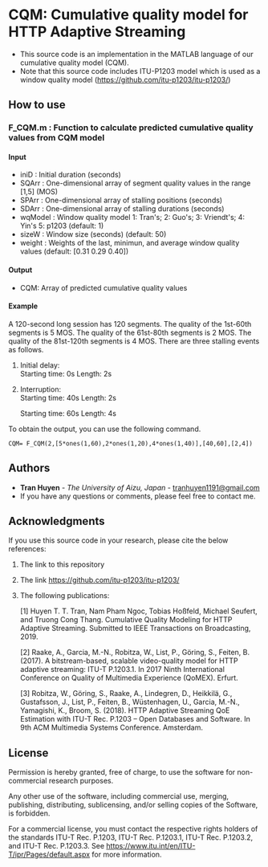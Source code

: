 # CQM: Cumulative quality model for HTTP Adaptive Streaming
* This source code is an implementation in the MATLAB language of our cumulative quality model (CQM).
* Note that this source code includes ITU-P1203 model which is used as a window quality model (https://github.com/itu-p1203/itu-p1203/)

## How to use 
### F_CQM.m      : Function to calculate predicted cumulative quality values from CQM model
#### Input 
- iniD      : Initial duration (seconds)
- SQArr     : One-dimensional array of segment quality values in the range [1,5] (MOS)
- SPArr     : One-dimensional array of stalling positions (seconds)
- SDArr     : One-dimensional array of stalling durations (seconds)
- wqModel   : Window quality model 1: Tran's; 2: Guo's; 3: Vriendt's; 4: Yin's 5: p1203 (default: 1)
- sizeW     : Window size (seconds) (default: 50)
- weight    : Weights of the last, minimun, and average window quality values (default: [0.31 0.29 0.40]) 

#### Output
- CQM: Array of predicted cumulative quality values  

#### Example
A 120-second long session has 120 segments. 
The quality of the 1st-60th segments is 5 MOS.
The quality of the 61st-80th segments is 2 MOS.
The quality of the 81st-120th segments is 4 MOS.
There are three stalling events as follows. 
1. Initial delay:    
	Starting time: 0s 		      Length: 2s
2. Interruption:    
	Starting time: 40s 		      Length: 2s
	
	Starting time: 60s 		      Length: 4s

To obtain the output, you can use the following command. 
  ```
  CQM= F_CQM(2,[5*ones(1,60),2*ones(1,20),4*ones(1,40)],[40,60],[2,4])
  ```

## Authors

* **Tran Huyen** - *The University of Aizu, Japan* - tranhuyen1191@gmail.com
* If you have any questions or comments, please feel free to contact me.  

## Acknowledgments

If you use this source code in your research, please cite the below references:
1. The link to this repository
2. The link https://github.com/itu-p1203/itu-p1203/
3. The following publications:

   [1] Huyen T. T. Tran, Nam Pham Ngoc, Tobias Hoßfeld, Michael Seufert, and Truong Cong Thang. Cumulative Quality Modeling for HTTP Adaptive Streaming. Submitted to IEEE Transactions on Broadcasting, 2019.
   
   [2] Raake, A., Garcia, M.-N., Robitza, W., List, P., Göring, S., Feiten, B. (2017). A bitstream-based, scalable video-quality model for HTTP adaptive streaming: ITU-T P.1203.1. In 2017 Ninth International Conference on Quality of Multimedia Experience (QoMEX). Erfurt.
   
   [3] Robitza, W., Göring, S., Raake, A., Lindegren, D., Heikkilä, G., Gustafsson, J., List, P., Feiten, B., Wüstenhagen, U., Garcia, M.-N., Yamagishi, K., Broom, S. (2018). HTTP Adaptive Streaming QoE Estimation with ITU-T Rec. P.1203 – Open Databases and Software. In 9th ACM Multimedia Systems Conference. Amsterdam.


## License

Permission is hereby granted, free of charge, to use the software for non-commercial research purposes.

Any other use of the software, including commercial use, merging, publishing, distributing, sublicensing, and/or selling copies of the Software, is forbidden.

For a commercial license, you must contact the respective rights holders of the standards ITU-T Rec. P.1203, ITU-T Rec. P.1203.1, ITU-T Rec. P.1203.2, and ITU-T Rec. P.1203.3. See https://www.itu.int/en/ITU-T/ipr/Pages/default.aspx for more information.
 
